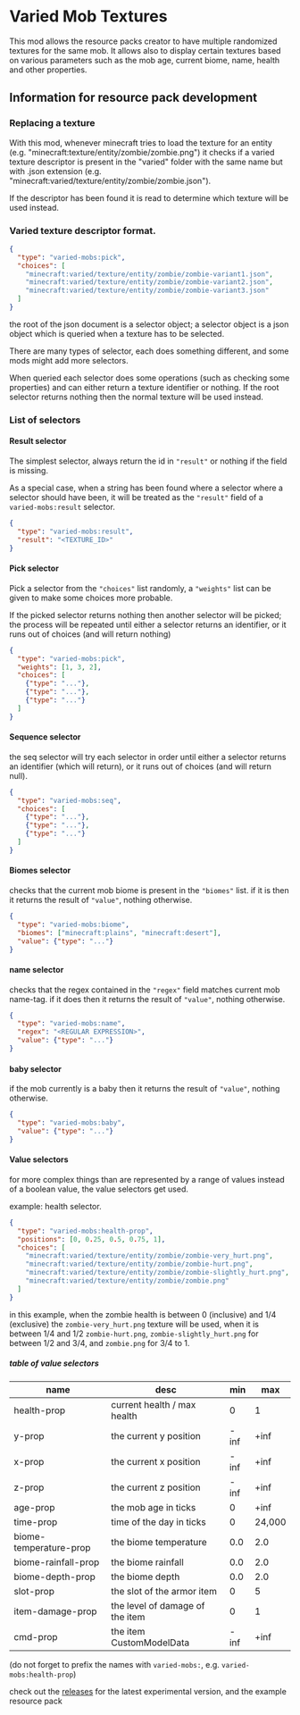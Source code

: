 # Varied Mob Textures
This mod allows the resource packs creator to have multiple randomized textures for the same mob. It allows also to display certain textures based on various parameters such as the mob age, current biome, name, health and other properties.

## Information for resource pack development

### Replacing a texture

With this mod, whenever minecraft tries to load the texture for an entity
(e.g. "minecraft:texture/entity/zombie/zombie.png") it checks if a varied
texture descriptor is present in the "varied" folder with the same name
but with .json extension (e.g.
"minecraft:varied/texture/entity/zombie/zombie.json").

If the descriptor has been found it is read to determine which texture will
be used instead.

### Varied texture descriptor format.

```json
{
  "type": "varied-mobs:pick",
  "choices": [
    "minecraft:varied/texture/entity/zombie/zombie-variant1.json",
    "minecraft:varied/texture/entity/zombie/zombie-variant2.json",
    "minecraft:varied/texture/entity/zombie/zombie-variant3.json"
  ]
}
```

the root of the json document is a selector object; a selector object is a
json object which is queried when a texture has to be selected.

There are many types of selector, each does something different, and some mods
might add more selectors.

When queried each selector does some operations (such as checking some properties)
and can either return a texture identifier or nothing. If the root selector
returns nothing then the normal texture will be used instead.

### List of selectors

#### Result selector

The simplest selector, always return the id in `"result"` or nothing if the field
is missing.

As a special case, when a string has been found where a selector where
a selector should have been, it will be treated as the `"result"` field of a
`varied-mobs:result` selector.
```json
{
  "type": "varied-mobs:result",
  "result": "<TEXTURE_ID>"
}
```

#### Pick selector

Pick a selector from the `"choices"` list randomly, a `"weights"` list can be given
to make some choices more probable.

If the picked selector returns nothing then another selector will be picked;
the process will be repeated until either a selector returns an identifier,
or it runs out of choices (and will return nothing)
```json
{
  "type": "varied-mobs:pick",
  "weights": [1, 3, 2],
  "choices": [
    {"type": "..."},
    {"type": "..."},
    {"type": "..."}
  ]
}
```

#### Sequence selector

the seq selector will try each selector in order until either a selector returns an
identifier (which will return), or it runs out of choices (and will return null).

```json
{
  "type": "varied-mobs:seq",
  "choices": [
    {"type": "..."},
    {"type": "..."},
    {"type": "..."}
  ]
}
```

#### Biomes selector

checks that the current mob biome is present in the `"biomes"` list.
if it is then it returns the result of `"value"`, nothing otherwise.

```json
{
  "type": "varied-mobs:biome",
  "biomes": ["minecraft:plains", "minecraft:desert"],
  "value": {"type": "..."}
}
```

#### name selector

checks that the regex contained in the `"regex"` field matches current mob name-tag.
if it does then it returns the result of `"value"`, nothing otherwise.

```json
{
  "type": "varied-mobs:name",
  "regex": "<REGULAR EXPRESSION>",
  "value": {"type": "..."}
}
```

#### baby selector

if the mob currently is a baby then it returns the result of `"value"`, nothing otherwise.

```json
{
  "type": "varied-mobs:baby",
  "value": {"type": "..."}
}
```

#### Value selectors

for more complex things than are represented by a range of
values instead of a boolean value, the value selectors get used.

example: health selector.

```json
{
  "type": "varied-mobs:health-prop",
  "positions": [0, 0.25, 0.5, 0.75, 1],
  "choices": [
    "minecraft:varied/texture/entity/zombie/zombie-very_hurt.png",
    "minecraft:varied/texture/entity/zombie/zombie-hurt.png",
    "minecraft:varied/texture/entity/zombie/zombie-slightly_hurt.png",
    "minecraft:varied/texture/entity/zombie/zombie.png"
  ]
}
```

in this example, when the zombie health is between 0 (inclusive) and 1/4
(exclusive) the `zombie-very_hurt.png` texture will be used, when it is
between 1/4 and 1/2 `zombie-hurt.png`, `zombie-slightly_hurt.png` for between 1/2
and 3/4, and `zombie.png` for 3/4 to 1.

##### table of value selectors

| name                   | desc                            | min  | max    |
|------------------------|---------------------------------|------|--------|
| health-prop            | current health / max health     | 0    | 1      |
| y-prop                 | the current y position          | -inf | +inf   |
| x-prop                 | the current x position          | -inf | +inf   |
| z-prop                 | the current z position          | -inf | +inf   |
| age-prop               | the mob age in ticks            | 0    | +inf   |
| time-prop              | time of the day in ticks        | 0    | 24,000 |
| biome-temperature-prop | the biome temperature           | 0.0  | 2.0    |
| biome-rainfall-prop    | the biome rainfall              | 0.0  | 2.0    |
| biome-depth-prop       | the biome depth                 | 0.0  | 2.0    |
| slot-prop              | the slot of the armor item      | 0    | 5      |
| item-damage-prop       | the level of damage of the item | 0    | 1      |
| cmd-prop               | the item CustomModelData        | -inf | +inf   |

(do not forget to prefix the names with `varied-mobs:`, e.g.
`varied-mobs:health-prop`)

check out the [releases](https://github.com/Digifox03/variedMobs/releases) for the latest experimental version,
 and the example resource pack
